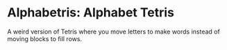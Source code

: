 # Alphabetris: Alphabet Tetris

A weird version of Tetris where you move letters to make words instead of moving blocks to fill rows.
